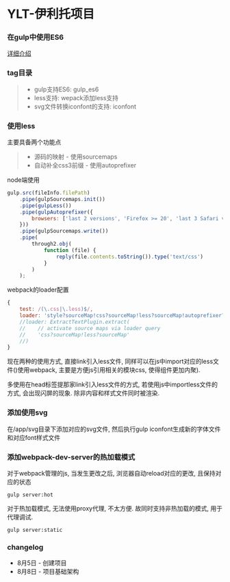 YLT-伊利托项目
===================

### 在gulp中使用ES6
[详细介绍](https://github.com/wangchi/using-es6-with-gulp)

### tag目录
> - gulp支持ES6: gulp_es6
> - less支持: wepack添加less支持
> - svg文件转换iconfont的支持: iconfont

### 使用less
主要具备两个功能点
> - 源码的映射 - 使用sourcemaps
> - 自动补全css3前缀 - 使用autoprefixer

node端使用
```javascript
gulp.src(fileInfo.filePath)
    .pipe(gulpSourcemaps.init())
    .pipe(gulpLess())
    .pipe(gulpAutoprefixer({
        browsers: ['last 2 versions', 'Firefox >= 20', 'last 3 Safari versions', 'last 2 Explorer versions']
    }))
    .pipe(gulpSourcemaps.write())
    .pipe(
        through2.obj(
            function (file) {
                reply(file.contents.toString()).type('text/css')
            }
        )
    );
```

webpack的loader配置
```javascript
{
    test: /(\.css|\.less)$/,
    loader: 'style?sourceMap!css?sourceMap!less?sourceMap!autoprefixer?{browsers:["last 2 versions", "Firefox >= 20", "last 3 Safari versions", "last 2 Explorer versions"]}'
    //loader: ExtractTextPlugin.extract(
    //    // activate source maps via loader query
    //    'css?sourceMap!less?sourceMap'
    //)
}
```

现在两种的使用方式, 直接link引入less文件, 同样可以在js中import对应的less文件()使用webpack, 主要是方便js引用相关的模块css, 使得组件更加内聚).

多使用在head标签提那家link引入less文件的方式, 若使用js中importless文件的方式, 会出现闪屏的现象. 除非内容和样式文件同时被渲染.

### 添加使用svg
在/app/svg目录下添加对应的svg文件, 然后执行gulp iconfont生成新的字体文件和对应font样式文件


### 添加webpack-dev-server的热加载模式
对于webpack管理的js, 当发生更改之后, 浏览器自动reload对应的更改, 且保持对应的状态

```shell
gulp server:hot
````

对于热加载模式, 无法使用proxy代理, 不太方便. 故同时支持非热加载的模式, 用于代理调试.

```shell
gulp server:static
```

### changelog

* 8月5日 - 创建项目
* 8月8日 - 项目基础架构

